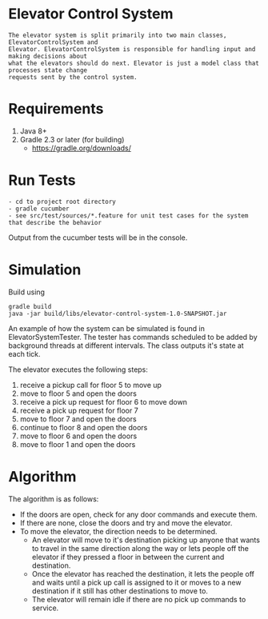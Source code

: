 # Elevator Control System

    The elevator system is split primarily into two main classes, ElevatorControlSystem and  
    Elevator. ElevatorControlSystem is responsible for handling input and making decisions about 
    what the elevators should do next. Elevator is just a model class that processes state change 
    requests sent by the control system.
Requirements
============

1. Java 8+
2. Gradle 2.3 or later (for building)
    * https://gradle.org/downloads/
    
Run Tests
=========

    - cd to project root directory
    - gradle cucumber
    - see src/test/sources/*.feature for unit test cases for the system that describe the behavior
    
Output from the cucumber tests will be in the console.
    
    
Simulation
==========

Build using 

    gradle build
    java -jar build/libs/elevator-control-system-1.0-SNAPSHOT.jar
    
An example of how the system can be simulated is found in ElevatorSystemTester.
The tester has commands scheduled to be added by background threads at different intervals. 
The class outputs it's state at each tick. 

The elevator executes the following steps:

1. receive a pickup call for floor 5 to move up
2. move to floor 5 and open the doors
3. receive a pick up request for floor 6 to move down
4. receive a pick up request for floor 7
5. move to floor 7 and open the doors
6. continue to floor 8 and open the doors
7. move to floor 6 and open the doors
8. move to floor 1 and open the doors

Algorithm
=========

The algorithm is as follows:

- If the doors are open, check for any door commands and execute them. 
- If there are none, close the doors and try and move the elevator.
- To move the elevator, the direction needs to be determined.
    - An elevator will move to it's destination picking up anyone that wants to travel in the same 
        direction along the way or lets people off the elevator if they pressed a floor in between 
        the current and destination.
    - Once the elevator has reached the destination, it lets the people off and waits until a pick 
    up call is assigned to it or moves to a new destination if it still has other destinations 
    to move to.
    - The elevator will remain idle if there are no pick up commands to service.